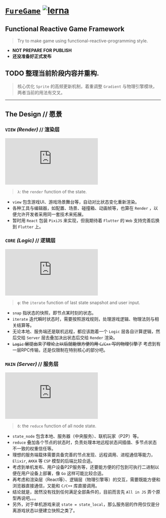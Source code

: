 # [`FureGame`](https://zhengxiaoyao0716.github.io/furegame) [![lerna](https://img.shields.io/badge/maintained%20with-lerna-cc00ff.svg)](https://lerna.js.org/)
## Functional Reactive Game Framework
> Try to make game using functional-reactive-programming style.

- **NOT PREPARE FOR PUBLISH**
- **还没准备好正式发布**

## TODO 整理当前阶段内容并重构.
> 核心优化 `Sprite` 的高频更新机制，着重调整 `Gradient` 与物理引擎模块，两者当前的用法有交叉。

***
## The Design // 愿景

### `VIEW` *(Render)* // 渲染层
![view = \lambda(state)](https://latex.codecogs.com/png.latex?%5CLARGE%20view%20%3D%20%5Clambda%28state%29)
> `λ`: the `render` function of the state.
- `view` 包含游戏UI、游戏场景舞台等，自动对比状态变化重新渲染。
- 各种工具与编辑器，如配置、场景、碰撞箱、动画帧等，也算在 `Render` ，以便允许开发者采用同一套技术来拓展。
- 暂时用 `React` 包装 `PixiJS` 来实现，但我期待着 `Flutter` 的 `Web` 支持完善后换到 `Flutter` 上。

### `CORE` *(Logic)* // 逻辑层
![snap_i = \phi(snap_{i-1}, input)](https://latex.codecogs.com/png.latex?%5CLARGE%20snap_%7Bi%7D%20%3D%20%5Cphi%28snap_%7Bi-1%7D%2C%20input%29)
> `φ`: the `iterate` function of last state snapshot and user input.
- `snap` 指状态的快照，即节点某时刻的状态。
- `iterate` 迭代瞬时状态时，需要按照游戏规则，处理游戏逻辑、物理法则与相关结算等。
- 无论本地、服务端还是联机远程，都应该跑着一个 `Logic` 层各自计算逻辑，然后交给 `Server` 层去叠加决出状态后交给 `Render` 渲染。
- ~~`Logic` 层提出来了理论上以后就能很方便的用 `C/C++` 写的物理引擎了~~ 考虑到有一层RPC传输，还是仅限制在特别核心的部分吧。

### `MAIN` *(Server)* // 服务层
![state = \delta(state_{local}, state_{remote}, ...)](https://latex.codecogs.com/png.latex?%5CLARGE%20state%20%3D%20%5Cdelta%28state_%7Blocal%7D%2C%20state_%7Bremote%7D%2C%20...%29)
> `δ`: the `reduce` function of all node state.
- `state_node` 包含本地、服务器（中央服务）、联机玩家（P2P）等。
- `reduce` 叠加各个节点的状态时，负责处理本地远程状态间插值、多节点状态不一致的权重信任等。
- 理想的服务端载体需要具备完善的节点发现、远程调用、进程通信等能力，`Elixir`, `AKKA` 等 `CSP` 模型的后端比较合适。
- 考虑到单机发布、用户设备P2P服务等，还要能方便的打包到可执行二进制以便在用户设备上部署，像 `Go` 这样可能比较合适。
- 再考虑和渲染层（React等）、逻辑层（物理引擎等）的交互，需要既能方便和浏览器直接通信，又能和 `C/C++` 库直接调用。
- 结论就是，居然没有找到任何满足全部条件的，目前而言先 `All in JS` 弄个原型再说吧。。。
- 另外，对于单机游戏来说 `state = state_local`，那么服务层的作用仅仅是分离游戏状态以便建立快照之类了。
